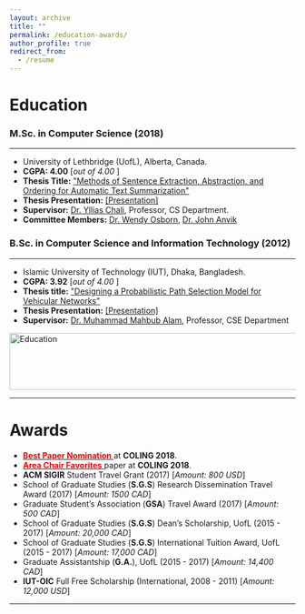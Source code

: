 ```yaml
---
layout: archive
title: ""
permalink: /education-awards/
author_profile: true
redirect_from:
  - /resume
---
```



# Education

### M.Sc. in Computer Science (2018)
___________________________________


* University of Lethbridge (UofL), Alberta, Canada.
* **CGPA:  4.00** [*out of 4.00* ] 
* **Thesis Title:** ["Methods of Sentence Extraction, Abstraction, and Ordering for Automatic Text Summarization"](https://opus.uleth.ca/bitstream/handle/10133/4993/NAYEEM_MIR_TAFSEER_MSC_2017.pdf) 
* **Thesis Presentation:** [[Presentation]](https://tafseer-nayeem.github.io/files/MSc_Thesis_Presenation.pdf) 
* **Supervisor:** [Dr. Yllias Chali](http://www.cs.uleth.ca/~chali/), Professor, CS Department.
* **Committee Members:** [Dr. Wendy Osborn](http://directory.uleth.ca/users/wendy.osborn), [Dr. John Anvik ](http://directory.uleth.ca/users/john.anvik)


### B.Sc. in Computer Science and Information Technology (2012)
___________________________________


* Islamic University of Technology (IUT), Dhaka, Bangladesh.
* **CGPA:  3.92** [*out of 4.00* ]
* **Thesis title:** ["Designing a Probabilistic Path Selection Model for Vehicular Networks"](https://tafseer-nayeem.github.io/files/BSc_Thesis.pdf) 
* **Thesis Presentation:** [[Presentation]](https://tafseer-nayeem.github.io/files/BSc_Thesis_Presentation.pdf) 
* **Supervisor:** [Dr. Muhammad Mahbub Alam](https://scholar.google.com/citations?user=5sjCt8cAAAAJ&hl=en), Professor, CSE Department


<a href="https://tafseer-nayeem.github.io/education-awards/"> <img src="https://tafseer-nayeem.github.io/images/educations.png" alt="Education"
	title="Education" width="620" height="100"> </a>
	
___________________________________________

# Awards
* [<span style="color:Red"> **Best Paper Nomination** </span>](http://coling2018.org/coling-2018-best-papers/) at **COLING 2018**.
* [<span style="color:Red"> **Area Chair Favorites** </span>](http://coling2018.org/coling-2018-best-papers/) paper at **COLING 2018**.
* **ACM SIGIR** Student Travel Grant (2017) [*Amount: 800 USD*]
* School of Graduate Studies (**S.G.S**) Research Dissemination Travel Award (2017) [*Amount: 1500 CAD*]
* Graduate Student’s Association (**GSA**) Travel Award (2017) [*Amount: 500 CAD*]
* School of Graduate Studies (**S.G.S**) Dean’s Scholarship, UofL (2015 - 2017) [*Amount: 20,000 CAD*]
* School of Graduate Studies (**S.G.S**) International Tuition Award, UofL (2015 - 2017) [*Amount: 17,000 CAD*]
* Graduate Assistantship (**G.A.**), UofL (2015 - 2017) [*Amount: 14,400 CAD*]
* **IUT-OIC** Full Free Scholarship (International, 2008 - 2011) [*Amount: 12,000 USD*]

___________________________________________